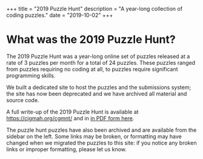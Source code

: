 +++
title = "2019 Puzzle Hunt"
description = "A year-long collection of coding puzzles."
date = "2019-10-02"
+++

# What was the 2019 Puzzle Hunt?

The 2019 Puzzle Hunt was a year-long online set of puzzles released at a rate of
3 puzzles per month for a total of 24 puzzles. These puzzles ranged from puzzles
requiring no coding at all, to puzzles require significant programming skills.

We built a dedicated site to host the puzzles and the submissions system; the
site has now been deprecated and we have archived all material and source code.

A full write-up of the 2019 Puzzle Hunt is available at
https://cigmah.org/cgmnt/ and in [in PDF form
here](./2019_puzzlehunt_writeup.pdf).

The puzzle hunt puzzles have also been archived and are available from the
sidebar on the left. Some links may be broken, or formatting may have changed
when we migrated the puzzles to this site: if you notice any broken links or
improper formatting, please let us know.
